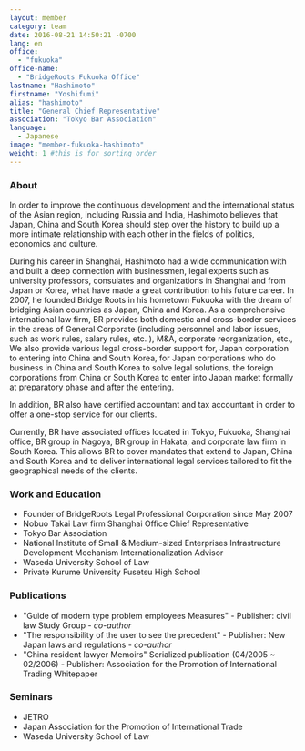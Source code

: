 ```yaml
---
layout: member
category: team
date: 2016-08-21 14:50:21 -0700
lang: en
office:
  - "fukuoka"
office-name:
  - "BridgeRoots Fukuoka Office"
lastname: "Hashimoto"
firstname: "Yoshifumi"
alias: "hashimoto"
title: "General Chief Representative"
association: "Tokyo Bar Association"
language:
  - Japanese
image: "member-fukuoka-hashimoto"
weight: 1 #this is for sorting order
---
```


### About
In order to improve the continuous development and the international status of the Asian region, including Russia and India, Hashimoto believes that Japan, China and South Korea should step over the history to build up a more intimate relationship with each other in the fields of politics, economics and culture.

During his career in Shanghai, Hashimoto had a wide communication with and built a deep connection with businessmen, legal experts such as university professors, consulates and organizations in Shanghai and from Japan or Korea, what have made a great contribution to his future career. In 2007, he founded Bridge Roots in his hometown Fukuoka with the dream of bridging Asian countries as Japan, China and Korea.
As a comprehensive international law firm, BR provides both domestic and cross-border services in the areas of General Corporate (including personnel and labor issues, such as work rules, salary rules, etc. ), M&A, corporate reorganization, etc., We also provide various legal cross-border support for, Japan corporation to entering into China and South Korea, for Japan corporations who do business in China and South Korea to solve legal solutions, the foreign corporations from China or South Korea to enter into Japan market formally at preparatory phase and after the entering.

In addition, BR also have certified accountant and tax accountant in order to offer a one-stop service for our clients.

Currently, BR have associated offices located in Tokyo, Fukuoka, Shanghai office, BR group in Nagoya, BR group in Hakata, and corporate law firm in South Korea. This allows BR to cover mandates that extend to Japan, China and South Korea and to deliver international legal services tailored to fit the geographical needs of the clients.

### Work and Education
- Founder of BridgeRoots Legal Professional Corporation since May 2007
- Nobuo Takai Law firm Shanghai Office Chief Representative
- Tokyo Bar Association
- National Institute of Small & Medium-sized Enterprises Infrastructure Development Mechanism Internationalization Advisor
- Waseda University School of Law
- Private Kurume University Fusetsu High School

### Publications
- "Guide of modern type problem employees Measures" - Publisher: civil law Study Group - *co-author*
- "The responsibility of the user to see the precedent" - Publisher: New Japan laws and regulations - *co-author*
- "China resident lawyer Memoirs" Serialized publication (04/2005 ~ 02/2006) - Publisher: Association for the Promotion of International Trading Whitepaper

### Seminars
- JETRO
- Japan Association for the Promotion of International Trade
- Waseda University School of Law
